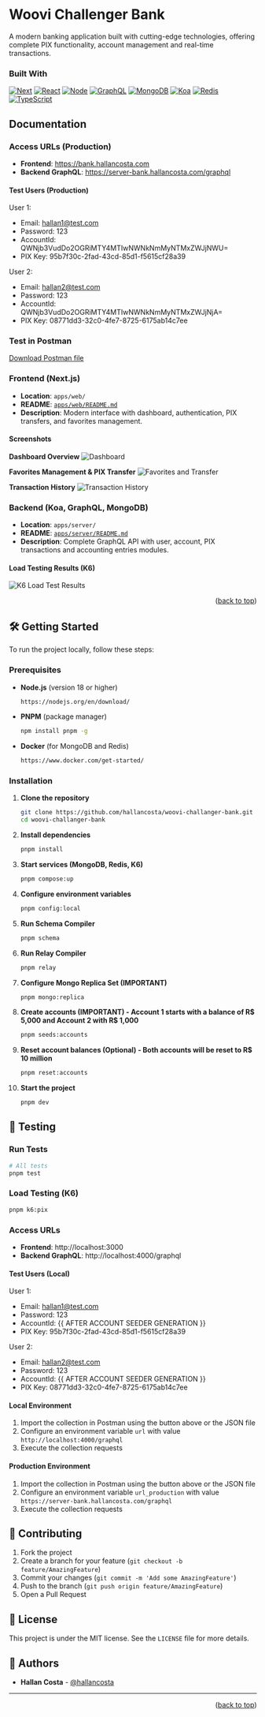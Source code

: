 # Woovi Challenger Bank

<div id="top"></div>
A modern banking application built with cutting-edge technologies, offering complete PIX functionality, account management and real-time transactions.

### Built With

[![Next][next.js]][next-url]
[![React][react.js]][react-url]
[![Node][node.js]][node-url]
[![GraphQL][graphql]][graphql-url]
[![MongoDB][mongodb]][mongodb-url]
[![Koa][koa]][koa-url]
[![Redis][redis]][redis-url]
[![TypeScript][typescript]][typescript-url]

## Documentation

### Access URLs (Production)
- **Frontend**: https://bank.hallancosta.com
- **Backend GraphQL**: https://server-bank.hallancosta.com/graphql

#### Test Users (Production)

User 1:
- Email: hallan1@test.com
- Password: 123
- AccountId: QWNjb3VudDo2OGRiMTY4MTIwNWNkNmMyNTMxZWJjNWU=
- PIX Key: 95b7f30c-2fad-43cd-85d1-f5615cf28a39

User 2:
- Email: hallan2@test.com  
- Password: 123
- AccountId: QWNjb3VudDo2OGRiMTY4MTIwNWNkNmMyNTMxZWJjNjA=
- PIX Key: 08771dd3-32c0-4fe7-8725-6175ab14c7ee

### Test in Postman
[Download Postman file](https://raw.githubusercontent.com/HallanCosta/woovi-challanger-bank/refs/heads/main/apps/server/docs/graphql-api-collection.json)

### Frontend (Next.js)
- **Location**: `apps/web/`
- **README**: [`apps/web/README.md`](apps/web/README.md)
- **Description**: Modern interface with dashboard, authentication, PIX transfers, and favorites management.

#### Screenshots
**Dashboard Overview**
![Dashboard](screenshots/dashboard.png)

**Favorites Management & PIX Transfer**
![Favorites and Transfer](screenshots/favorites-n-transfer.png)

**Transaction History**
![Transaction History](screenshots/history-transactions.png)

### Backend (Koa, GraphQL, MongoDB)
- **Location**: `apps/server/`
- **README**: [`apps/server/README.md`](apps/server/README.md)
- **Description**: Complete GraphQL API with user, account, PIX transactions and accounting entries modules.

#### Load Testing Results (K6)
![K6 Load Test Results](screenshots/test-k6.png)

<p align="right">(<a href="#top">back to top</a>)</p>

## 🛠️ Getting Started

To run the project locally, follow these steps:

### Prerequisites

- **Node.js** (version 18 or higher)
  ```sh
  https://nodejs.org/en/download/
  ```

- **PNPM** (package manager)
  ```sh
  npm install pnpm -g
  ```

- **Docker** (for MongoDB and Redis)
  ```sh
  https://www.docker.com/get-started/
  ```

### Installation

1. **Clone the repository**
   ```sh
   git clone https://github.com/hallancosta/woovi-challanger-bank.git
   cd woovi-challanger-bank
   ```

2. **Install dependencies**
   ```sh
   pnpm install
   ```

3. **Start services (MongoDB, Redis, K6)**
   ```sh
   pnpm compose:up
   ```

4. **Configure environment variables**
   ```sh
   pnpm config:local
   ```

5. **Run Schema Compiler**
   ```sh
   pnpm schema
   ```

6. **Run Relay Compiler**
   ```sh
   pnpm relay
   ```

7. **Configure Mongo Replica Set (IMPORTANT)**
   ```sh
   pnpm mongo:replica
   ```

8. **Create accounts (IMPORTANT) - Account 1 starts with a balance of R$ 5,000 and Account 2 with R$ 1,000**
   ```sh
   pnpm seeds:accounts
   ```

9. **Reset account balances (Optional) - Both accounts will be reset to R$ 10 million**
   ```sh
   pnpm reset:accounts
   ```

10. **Start the project**
    ```sh
    pnpm dev
    ```

## 🧪 Testing

### Run Tests
```sh
# All tests
pnpm test
```

### Load Testing (K6)
```sh
pnpm k6:pix
```

### Access URLs
- **Frontend**: http://localhost:3000
- **Backend GraphQL**: http://localhost:4000/graphql

#### Test Users (Local)

User 1:
- Email: hallan1@test.com
- Password: 123
- AccountId: {{ AFTER ACCOUNT SEEDER GENERATION }}
- PIX Key: 95b7f30c-2fad-43cd-85d1-f5615cf28a39

User 2:
- Email: hallan2@test.com  
- Password: 123
- AccountId: {{ AFTER ACCOUNT SEEDER GENERATION }}
- PIX Key: 08771dd3-32c0-4fe7-8725-6175ab14c7ee


#### Local Environment
1. Import the collection in Postman using the button above or the JSON file
2. Configure an environment variable `url` with value `http://localhost:4000/graphql`
3. Execute the collection requests

#### Production Environment  
1. Import the collection in Postman using the button above or the JSON file
2. Configure an environment variable `url_production` with value `https://server-bank.hallancosta.com/graphql`
3. Execute the collection requests

## 🤝 Contributing

1. Fork the project
2. Create a branch for your feature (`git checkout -b feature/AmazingFeature`)
3. Commit your changes (`git commit -m 'Add some AmazingFeature'`)
4. Push to the branch (`git push origin feature/AmazingFeature`)
5. Open a Pull Request

## 📝 License

This project is under the MIT license. See the `LICENSE` file for more details.

## 👥 Authors

- **Hallan Costa** - [@hallancosta](https://github.com/hallancosta)

---

<p align="right">(<a href="#top">back to top</a>)</p>

<!-- Badges -->
[next.js]: https://img.shields.io/badge/Next.js-000000?style=for-the-badge&logo=nextdotjs&logoColor=white
[next-url]: https://nextjs.org/
[react.js]: https://img.shields.io/badge/React-20232A?style=for-the-badge&logo=react&logoColor=61DAFB
[react-url]: https://reactjs.org/
[node.js]: https://img.shields.io/badge/NodeJS-339933?style=for-the-badge&logo=nodedotjs&logoColor=white
[node-url]: https://nodejs.org/
[graphql]: https://img.shields.io/badge/Graphql-E10098?style=for-the-badge&logo=graphql&logoColor=white
[graphql-url]: https://graphql.org/
[mongodb]: https://img.shields.io/badge/MongoDB-47A248?style=for-the-badge&logo=mongodb&logoColor=white
[mongodb-url]: https://mongodb.com
[koa]: https://img.shields.io/badge/Koa-F9F9F9?style=for-the-badge&logo=koa&logoColor=33333D
[koa-url]: https://koajs.com
[redis]: https://img.shields.io/badge/Redis-DC382D?style=for-the-badge&logo=redis&logoColor=white
[redis-url]: https://redis.io
[typescript]: https://img.shields.io/badge/TypeScript-3178C6?style=for-the-badge&logo=typescript&logoColor=white
[typescript-url]: https://www.typescriptlang.org